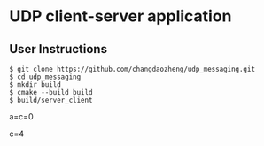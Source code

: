 # UDP client-server application

## User Instructions 
```
$ git clone https://github.com/changdaozheng/udp_messaging.git
$ cd udp_messaging
$ mkdir build
$ cmake --build build
$ build/server_client
```


a=c=0 

c=4

